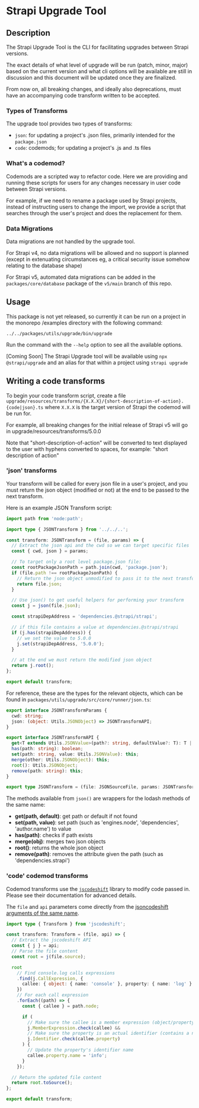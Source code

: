 # Strapi Upgrade Tool

## Description

The Strapi Upgrade Tool is the CLI for facilitating upgrades between Strapi versions.

The exact details of what level of upgrade will be run (patch, minor, major) based on the current version and what cli options will be available are still in discussion and this document will be updated once they are finalized.

From now on, all breaking changes, and ideally also deprecations, must have an accompanying code transform written to be accepted.

### Types of Transforms

The upgrade tool provides two types of transforms:

- `json`: for updating a project's .json files, primarily intended for the `package.json`
- `code`: codemods; for updating a project's .js and .ts files

### What's a codemod?

Codemods are a scripted way to refactor code. Here we are providing and running these scripts for users for any changes necessary in user code between Strapi versions.

For example, if we need to rename a package used by Strapi projects, instead of instructing users to change the import, we provide a script that searches through the user's project and does the replacement for them.

### Data Migrations

Data migrations are not handled by the upgrade tool.

For Strapi v4, no data migrations will be allowed and no support is planned (except in extenuating circumstances eg, a critical security issue somehow relating to the database shape)

For Strapi v5, automated data migrations can be added in the `packages/core/database` package of the `v5/main` branch of this repo.

## Usage

This package is not yet released, so currently it can be run on a project in the monorepo /examples directory with the following command:

`../../packages/utils/upgrade/bin/upgrade`

Run the command with the `--help` option to see all the available options.

[Coming Soon] The Strapi Upgrade tool will be available using `npx @strapi/upgrade` and an alias for that within a project using `strapi upgrade`

## Writing a code transforms

To begin your code transform script, create a file `upgrade/resources/transforms/{X.X.X}/{short-description-of-action}.{code|json}.ts` where `X.X.X` is the target version of Strapi the codemod will be run for.

For example, all breaking changes for the initial release of Strapi v5 will go in upgrade/resources/transforms/5.0.0

Note that "short-description-of-action" will be converted to text displayed to the user with hyphens converted to spaces, for example: "short description of action"

### 'json' transforms

Your transform will be called for every json file in a user's project, and you must return the json object (modified or not) at the end to be passed to the next transform.

Here is an example JSON Transform script:

```typescript
import path from 'node:path';

import type { JSONTransform } from '../../..';

const transform: JSONTransform = (file, params) => {
  // Extract the json api and the cwd so we can target specific files
  const { cwd, json } = params;

  // To target only a root level package.json file:
  const rootPackageJsonPath = path.join(cwd, 'package.json');
  if (file.path !== rootPackageJsonPath) {
    // Return the json object unmodified to pass it to the next transform
    return file.json;
  }

  // Use json() to get useful helpers for performing your transform
  const j = json(file.json);

  const strapiDepAddress = 'dependencies.@strapi/strapi';

  // if this file contains a value at dependencies.@strapi/strapi
  if (j.has(strapiDepAddress)) {
    // we set the value to 5.0.0
    j.set(strapiDepAddress, '5.0.0');
  }

  // at the end we must return the modified json object
  return j.root();
};

export default transform;
```

For reference, these are the types for the relevant objects, which can be found in `packages/utils/upgrade/src/core/runner/json.ts`:

```typescript
export interface JSONTransformParams {
  cwd: string;
  json: (object: Utils.JSONObject) => JSONTransformAPI;
}

export interface JSONTransformAPI {
  get<T extends Utils.JSONValue>(path?: string, defaultValue?: T): T | undefined;
  has(path: string): boolean;
  set(path: string, value: Utils.JSONValue): this;
  merge(other: Utils.JSONObject): this;
  root(): Utils.JSONObject;
  remove(path: string): this;
}

export type JSONTransform = (file: JSONSourceFile, params: JSONTransformParams) => Utils.JSONObject;
```

The methods available from `json()` are wrappers for the lodash methods of the same name:

- **get(path, default)**: get path or default if not found
- **set(path, value)**: set path (such as 'engines.node', 'dependencies', 'author.name') to value
- **has(path)**: checks if path exists
- **merge(obj)**: merges two json objects
- **root()**: returns the whole json object
- **remove(path)**: removes the attribute given the path (such as 'dependencies.strapi')

### 'code' codemod transforms

Codemod transforms use the [`jscodeshift`](https://github.com/facebook/jscodeshift) library to modify code passed in. Please see their documentation for advanced details.

The `file` and `api` parameters come directly from the [jsoncodeshift arguments of the same name](https://github.com/facebook/jscodeshift#arguments).

```typescript
import type { Transform } from 'jscodeshift';

const transform: Transform = (file, api) => {
  // Extract the jscodeshift API
  const { j } = api;
  // Parse the file content
  const root = j(file.source);

  root
    // Find console.log calls expressions
    .find(j.CallExpression, {
      callee: { object: { name: 'console' }, property: { name: 'log' } },
    })
    // For each call expression
    .forEach((path) => {
      const { callee } = path.node;

      if (
        // Make sure the callee is a member expression (object/property)
        j.MemberExpression.check(callee) &&
        // Make sure the property is an actual identifier (contains a name property)
        j.Identifier.check(callee.property)
      ) {
        // Update the property's identifier name
        callee.property.name = 'info';
      }
    });

  // Return the updated file content
  return root.toSource();
};

export default transform;
```
